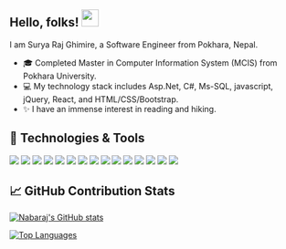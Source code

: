 ## Hello, folks! <img src="https://raw.githubusercontent.com/MartinHeinz/MartinHeinz/master/wave.gif" width="30px" height="30px" />

I am Surya Raj Ghimire, a Software Engineer from Pokhara, Nepal.
- :mortar_board: Completed Master in Computer Information System (MCIS) from Pokhara University.
- :computer: My technology stack includes Asp.Net, C#, Ms-SQL, javascript, jQuery, React, and HTML/CSS/Bootstrap.
- :sparkles: I have an immense interest in reading and hiking.

## 🔧 Technologies & Tools
![](https://img.shields.io/badge/OS-windows-darkcyan)
![](https://img.shields.io/badge/Editor-Visual%20Studio-darkcyan)
![](https://img.shields.io/badge/Editor-VS%20Code-darkcyan)
![](https://img.shields.io/badge/Code-C%23-darkcyan)
![](https://img.shields.io/badge/Code-.Net-darkcyan)
![](https://img.shields.io/badge/Code-Javascript-darkcyan)
![](https://img.shields.io/badge/Code-jQuery-darkcyan)
![](https://img.shields.io/badge/Code-React-darkcyan)
![](https://img.shields.io/badge/Code-HTML-darkcyan)
![](https://img.shields.io/badge/Code-CSS-darkcyan)
![](https://img.shields.io/badge/Shell-Bash-darkcyan)
![](https://img.shields.io/badge/SCM-git-darkcyan)
![](https://img.shields.io/badge/Database-MS--SQL-darkcyan)
![](https://img.shields.io/badge/Server-IIS-darkcyan)
![](https://img.shields.io/badge/Tools-Jira-darkcyan)

## &#x1f4c8; GitHub Contribution Stats

[![Nabaraj's GitHub stats](https://github-readme-stats.vercel.app/api?username=srghimire061&show_icons=true)](https://github.com/srghimire061)

[![Top Languages](https://github-readme-stats.vercel.app/api/top-langs/?username=srghimire061&layout=compact)](https://github.com/srghimire061)
